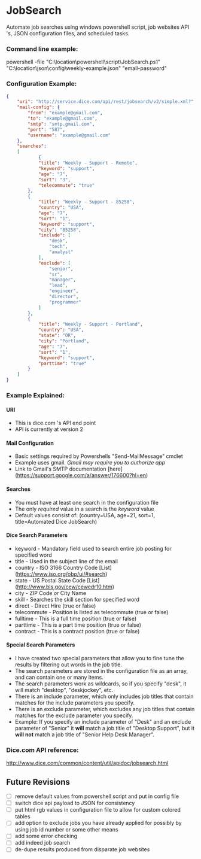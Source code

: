 # JobSearch
Automate job searches using windows powershell script, job websites API 's, JSON configuration files, and scheduled tasks.

### Command line example:
powershell -file "C:\location\powershell\script\JobSearch.ps1" "C:\location\json\config\weekly-example.json" "email-password"

### Configuration Example:
```json
{
	"uri": "http://service.dice.com/api/rest/jobsearch/v2/simple.xml?",
	"mail-config": {
		"from": "example@gmail.com",
		"to": "example@gmail.com",
		"smtp": "smtp.gmail.com",
		"port": "587",
		"username": "example@gmail.com"
	},
	"searches": 
	[
			{
			"title": "Weekly - Support - Remote",
			"keyword": "support",
			"age": "7",
			"sort": "3",
			"telecommute": "true"
		},
		{
			"title": "Weekly - Support - 85258",
			"country": "USA",
			"age": "7",
			"sort": "1",			
			"keyword": "support",
			"city": "85258",
			"include": [
				"desk",
				"tech",
				"analyst"
			],
			"exclude": [
				"senior",
				"sr",
				"manager",
				"lead",
				"engineer",
				"director",
				"programmer"
			]
		},
		{
			"title": "Weekly - Support - Portland",		
			"country": "USA",
			"state": "OR",
			"city": "Portland",
			"age": "7",
			"sort": "1",			
			"keyword": "support",
			"parttime": "true"
		}
	]
}
```
### Example Explained:
#### URI
- This is dice.com 's API end point
- API is currently at version 2

#### Mail Configuration
- Basic settings required by Powershells "Send-MailMessage" cmdlet
- Example uses gmail. *Gmail may require you to authorize app*
- Link to Gmail's SMTP documentation [here] (https://support.google.com/a/answer/176600?hl=en)

#### Searches
- You must have at least one search in the configuration file
- The only *required* value in a search is the *keyword* value
- Default values consist of: (country=USA, age=21, sort=1, title=Automated Dice JobSearch)

#### Dice Search Parameters
- keyword - Mandatory field used to search entire job posting for specified word
- title - Used in the subject line of the email
- country - ISO 3166 Country Code [List] (https://www.iso.org/obp/ui/#search)
- state - US Postal State Code [List] (http://www.bls.gov/cew/cewedr10.htm)
- city - ZIP Code *or* City Name
- skill - Searches the skill section for specified word
- direct - Direct Hire (true or false)
- telecommute - Position is listed as telecommute (true or false)
- fulltime - This is a full time position (true or false)
- parttime - This is a part time position (true or false)
- contract - This is a contract position (true or false)

#### Special Search Parameters
- I have created two special parameters that allow you to fine tune the results by filtering out words in the job title.
- The search parameters are stored in the configuration file as an array, and can contain one or many items.
- The search parameters work as wildcards, so if you specify "desk", it will match "desktop", "deskjockey", etc.
- There is an include parameter, which only includes job titles that contain matches for the include parameters you specify.
- There is an exclude parameter, which excludes any job titles that contain matches for the exclude parameter you specify.
- Example: If you specify an include parameter of "Desk" and an exclude parameter of "Senior" it **will** match a job title of "Desktop Support", but it **will not** match a job title of "Senior Help Desk Manager".



### Dice.com API reference:
http://www.dice.com/common/content/util/apidoc/jobsearch.html


## Future Revisions
- [ ] remove default values from powershell script and put in config file
- [ ] switch dice api payload to JSON for consistency
- [ ] put html rgb values in configuration file to allow for custom colored tables
- [ ] add option to exclude jobs you have already applied for possibly by using job id number or some other means
- [ ] add some error checking
- [ ] add indeed job search
- [ ] de-dupe results produced from disparate job websites
